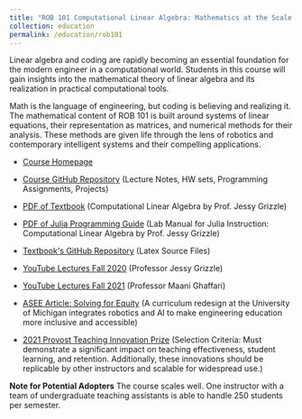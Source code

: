 ```yaml
---
title: "ROB 101 Computational Linear Algebra: Mathematics at the Scale of Life"
collection: education
permalink: /education/rob101
---
```


 Linear algebra and coding are rapidly becoming an essential foundation for the modern engineer in a computational world. Students in this course will gain insights into the mathematical theory of linear algebra and its realization in practical computational tools.

Math is the language of engineering, but coding is believing and realizing it. The mathematical content of ROB 101 is built around systems of linear equations, their representation as matrices, and numerical methods for their analysis. These methods are given life through the lens of robotics and contemporary intelligent systems and their compelling applications.

 * [Course Homepage](https://robotics.umich.edu/academic-program/course-offerings/rob101/) 

 * [Course GitHub Repository]( https://github.com/michiganrobotics/rob101) (Lecture Notes, HW sets, Programming Assignments, Projects)

 
* [PDF of Textbook](/files/ROB_101_Textbook_W_23_Grizzle_linked_to_GitHub.pdf) (Computational Linear Algebra by Prof. Jessy Grizzle)

* [PDF of Julia Programming Guide](/files/ROB_101_Julia_Programming_Guide2022.pdf) (Lab Manual for Julia Instruction: Computational Linear Algebra by Prof. Jessy Grizzle)


 * [Textbook's GitHub Repository](https://github.com/michiganrobotics/ROB-101-Textbook-Computational-Linear-Algebra) (Latex Source Files)

  * [YouTube Lectures Fall 2020](https://www.youtube.com/playlist?list=PLdPQZLMHRjDK8ZbLIcq1Q2PQobIi68dpv) (Professor Jessy Grizzle)

* [YouTube Lectures Fall 2021](https://github.com/michiganrobotics/rob101/tree/main/Fall%202021) (Professor Maani Ghaffari)

* [ASEE Article: Solving for Equity](/files/SolvingForEquity_PrismWinter2021.pdf) (A curriculum redesign at the University of Michigan integrates robotics and AI to make engineering education more inclusive and accessible)

* [2021 Provost Teaching Innovation Prize](https://crlt.umich.edu/breaking-ap-calculus-hold-stem) (Selection Criteria:  Must demonstrate a significant impact on teaching effectiveness, student learning, and retention. Additionally, these innovations should be replicable by other instructors and scalable for widespread use.)



**Note for Potential Adopters** The course scales well. One instructor with a team of undergraduate teaching assistants is able to handle 250 students per semester. 